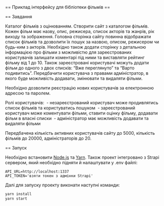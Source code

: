 == Приклад інтерфейсу для бібліотеки фільмів ==

== Завдання

Каталог фільмів з оцінюванням. Створити сайт з каталогом фільмів. Кожен фільм має назву, опис, режисера, список акторів та жанрів, рік виходу та зображення. Головна сторінка сайту повинна відображати список фільмів та дозволити їх пошук за назвою, описом, режисером чи будь-ким з акторів. Необхідно також додати сторінку з детальною інформацією про фільми з можливістю для зареєстрованих користувачів залишати коментарі під ними та виставляти рейтинг фільму від 1 до 10. Також зареєстровані користувачі можуть додати фільм до одного з двох списків: “Вже переглянуто” та “Варто подивитись”. 
Передбачити користувача з правами адміністратор, в якого буде можливість додавати, змінювати та видаляти фільми.

Необхідно дозволити реєстрацію нових користувачів за електронною адресою та паролем.

Ролі користувачів:
 - 	незареєстрований користувач може продивлятись список фільмів та користуватись пошуком
 - 	зареєстрований користувач може коментувати фільми, ставити оцінку фільму, додавати фільм в власні списки
 - 	адміністратор має можливість додавати та видаляти фільми

Передбачена кількість активних користувачів сайту до 5000, кількість фільмів до 20000, адміністраторів до 20.

== Запуск

Необхідно встановити [Node.js](https://nodejs.org/en/download/package-manager) та [Yarn](https://yarnpkg.com/getting-started/install).
Також проект інтегровано з Strapi сервером, який необхідно підняти й налаштувати у .env файлі:

```
API_URL=http://localhost:1337
API_TOKEN='взяти токен з адмінки Strapi'
```

Далі для запуску проекту виконати наступні команди:

```bash
yarn install
yarn start
```